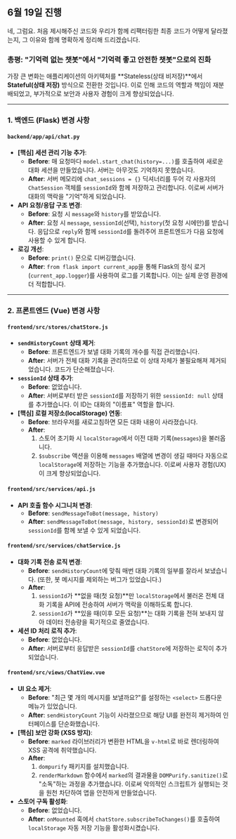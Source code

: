 ## 6월 19일 진행

네, 그럼요. 처음 제시해주신 코드와 우리가 함께 리팩터링한 최종 코드가 어떻게 달라졌는지, 그 이유와 함께 명확하게 정리해 드리겠습니다.

### 총평: "기억력 없는 챗봇"에서 "기억력 좋고 안전한 챗봇"으로의 진화

가장 큰 변화는 애플리케이션의 아키텍처를 **Stateless(상태 비저장)**에서 **Stateful(상태 저장)** 방식으로 전환한 것입니다. 이로 인해 코드의 역할과 책임이 재분배되었고, 부가적으로 보안과 사용자 경험이 크게 향상되었습니다.

---

### 1. 백엔드 (Flask) 변경 사항

#### `backend/app/api/chat.py`
*   **[핵심] 세션 관리 기능 추가**:
    *   **Before**: 매 요청마다 `model.start_chat(history=...)`를 호출하여 새로운 대화 세션을 만들었습니다. 서버는 아무것도 기억하지 못했습니다.
    *   **After**: 서버 메모리에 `chat_sessions = {}` 딕셔너리를 두어 각 사용자의 `ChatSession` 객체를 `sessionId`와 함께 저장하고 관리합니다. 이로써 서버가 대화의 맥락을 "기억"하게 되었습니다.
*   **API 요청/응답 구조 변경**:
    *   **Before**: 요청 시 `message`와 `history`를 받았습니다.
    *   **After**: 요청 시 `message`, `sessionId`(선택), `history`(첫 요청 시에만)를 받습니다. 응답으로 `reply`와 함께 `sessionId`를 돌려주어 프론트엔드가 다음 요청에 사용할 수 있게 합니다.
*   **로깅 개선**:
    *   **Before**: `print()` 문으로 디버깅했습니다.
    *   **After**: `from flask import current_app`을 통해 Flask의 정식 로거(`current_app.logger`)를 사용하여 로그를 기록합니다. 이는 실제 운영 환경에 더 적합합니다.

---

### 2. 프론트엔드 (Vue) 변경 사항

#### `frontend/src/stores/chatStore.js`
*   **`sendHistoryCount` 상태 제거**:
    *   **Before**: 프론트엔드가 보낼 대화 기록의 개수를 직접 관리했습니다.
    *   **After**: 서버가 전체 대화 기록을 관리하므로 이 상태 자체가 불필요해져 제거되었습니다. 코드가 단순해졌습니다.
*   **`sessionId` 상태 추가**:
    *   **Before**: 없었습니다.
    *   **After**: 서버로부터 받은 `sessionId`를 저장하기 위한 `sessionId: null` 상태를 추가했습니다. 이 ID는 대화의 "이름표" 역할을 합니다.
*   **[핵심] 로컬 저장소(localStorage) 연동**:
    *   **Before**: 브라우저를 새로고침하면 모든 대화 내용이 사라졌습니다.
    *   **After**:
        1.  스토어 초기화 시 `localStorage`에서 이전 대화 기록(`messages`)을 불러옵니다.
        2.  `$subscribe` 액션을 이용해 `messages` 배열에 변경이 생길 때마다 자동으로 `localStorage`에 저장하는 기능을 추가했습니다. 이로써 사용자 경험(UX)이 크게 향상되었습니다.

#### `frontend/src/services/api.js`
*   **API 호출 함수 시그니처 변경**:
    *   **Before**: `sendMessageToBot(message, history)`
    *   **After**: `sendMessageToBot(message, history, sessionId)`로 변경되어 `sessionId`를 함께 보낼 수 있게 되었습니다.

#### `frontend/src/services/chatService.js`
*   **대화 기록 전송 로직 변경**:
    *   **Before**: `sendHistoryCount`에 맞춰 매번 대화 기록의 일부를 잘라서 보냈습니다. (또한, 봇 메시지를 제외하는 버그가 있었습니다.)
    *   **After**:
        1.  `sessionId`가 **없을 때(첫 요청)**만 `localStorage`에서 불러온 전체 대화 기록을 API에 전송하여 서버가 맥락을 이해하도록 합니다.
        2.  `sessionId`가 **있을 때(이후 모든 요청)**는 대화 기록을 전혀 보내지 않아 데이터 전송량을 획기적으로 줄였습니다.
*   **세션 ID 처리 로직 추가**:
    *   **Before**: 없었습니다.
    *   **After**: 서버로부터 응답받은 `sessionId`를 `chatStore`에 저장하는 로직이 추가되었습니다.

#### `frontend/src/views/ChatView.vue`
*   **UI 요소 제거**:
    *   **Before**: "최근 몇 개의 메시지를 보낼까요?"를 설정하는 `<select>` 드롭다운 메뉴가 있었습니다.
    *   **After**: `sendHistoryCount` 기능이 사라졌으므로 해당 UI를 완전히 제거하여 인터페이스를 단순화했습니다.
*   **[핵심] 보안 강화 (XSS 방지)**:
    *   **Before**: `marked` 라이브러리가 변환한 HTML을 `v-html`로 바로 렌더링하여 XSS 공격에 취약했습니다.
    *   **After**:
        1.  `dompurify` 패키지를 설치했습니다.
        2.  `renderMarkdown` 함수에서 `marked`의 결과물을 `DOMPurify.sanitize()`로 "소독"하는 과정을 추가했습니다. 이로써 악의적인 스크립트가 실행되는 것을 원천 차단하여 앱을 안전하게 만들었습니다.
*   **스토어 구독 활성화**:
    *   **Before**: 없었습니다.
    *   **After**: `onMounted` 훅에서 `chatStore.subscribeToChanges()`를 호출하여 `localStorage` 자동 저장 기능을 활성화시켰습니다.